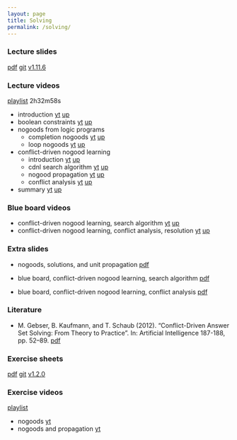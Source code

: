```yaml
---
layout: page
title: Solving
permalink: /solving/
---
```


### Lecture slides

  [pdf](https://github.com/potassco-asp-course/course/releases/download/v1.11.6/solving.pdf)
  [git](https://github.com/potassco-asp-course/solving)
  [v1.11.6](https://github.com/potassco-asp-course/course/releases/tag/v1.11.6)

### Lecture videos

  [playlist](https://youtube.com/playlist?list=PL7DBaibuDD9NFCpoQWNCvoSdhPE3kdzmM) 2h32m58s

  * introduction
	[yt](https://youtu.be/VNPK8ANqsJw)
	[up](https://mediaup.uni-potsdam.de/Play/29702)
  * boolean constraints
	[yt](https://youtu.be/FOEbZ3kf0AM)
	[up](https://mediaup.uni-potsdam.de/Play/29710)
  * nogoods from logic programs
	* completion nogoods
	  [yt](https://youtu.be/wRgJDU1kq0E)
	  [up](https://mediaup.uni-potsdam.de/Play/29752)
	* loop nogoods
	  [yt](https://youtu.be/0eHc0EoKLcA)
	  [up](https://mediaup.uni-potsdam.de/Play/29920)
  * conflict-driven nogood learning
	* introduction
	  [yt](https://youtu.be/mZ3Fcxkuyew)
	  [up](https://mediaup.uni-potsdam.de/Play/30202)
    * cdnl search algorithm
	  [yt](https://youtu.be/N9MSU9wpBr8)
	  [up](https://mediaup.uni-potsdam.de/Play/30261)
    * nogood propagation
	  [yt](https://youtu.be/4Me26WYUPyw)
	  [up](https://mediaup.uni-potsdam.de/Play/30698)
    * conflict analysis
	  [yt](https://youtu.be/iSnj8JeAzFA)
	  [up](https://mediaup.uni-potsdam.de/Play/30834)
  * summary
	  [yt](https://youtu.be/xEmgOI65w1Q)
	  [up](https://mediaup.uni-potsdam.de/Play/30836)

### Blue board videos

  * conflict-driven nogood learning, search algorithm
	[yt](https://youtu.be/czfiCJmb8dI)
	[up](https://mediaup.uni-potsdam.de/Play/30609)
  * conflict-driven nogood learning, conflict analysis, resolution
	[yt](https://youtu.be/Fp0Vq5rfo_k)
	[up](https://mediaup.uni-potsdam.de/Play/30615)

### Extra slides

  * nogoods, solutions, and unit propagation
	[pdf](https://github.com/potassco-asp-course/course/releases/download/v1.11.6/nogoods-solutions-propagation.pdf)

  * blue board, conflict-driven nogood learning, search algorithm
	[pdf](https://github.com/potassco-asp-course/course/releases/download/v1.11.6/example-cdnl.pdf)
  * blue board, conflict-driven nogood learning, conflict analysis
	[pdf](https://github.com/potassco-asp-course/course/releases/download/v1.11.6/example-resolution.pdf)

### Literature

  * M. Gebser, B. Kaufmann, and T. Schaub (2012).
	“Conflict-Driven Answer Set Solving: From Theory to Practice”.
	In: Artificial Intelligence 187-188, pp. 52–89.
	[pdf](https://github.com/potassco-asp-course/course/releases/download/v1.11.6/paper.pdf)

### Exercise sheets

  [pdf](https://github.com/potassco-asp-course/exercises/releases/download/v1.2.0/solving-exercises.pdf)
  [git](https://github.com/potassco-asp-course/exercises/tree/main/solving)
  [v1.2.0](https://github.com/potassco-asp-course/exercises/releases/tag/v1.2.0)

### Exercise videos

  [playlist](https://youtube.com/playlist?list=PL7DBaibuDD9O6yRpfJ8_klmtSf7pJhasS)

  * nogoods
	[yt](https://youtu.be/odqMoqaLu_o)
  * nogoods and propagation
	[yt](https://youtu.be/Ejw8N_iX4z4)
